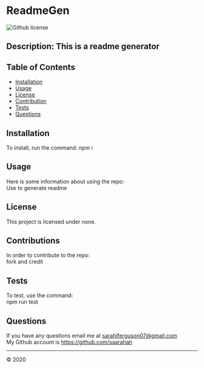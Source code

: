 # ReadmeGen

  ![Github license](https://img.shields.io/badge/license-none-green.svg)

  ## Description: This is a readme generator
  
  
  ## Table of Contents 
  
  * [Installation](#installation) 
  * [Usage](#usage)
  * [License](#license)
  * [Contribution](#contributions)
  * [Tests](#tests)
  * [Questions](#questions)

  
  
## Installation
  
 To install, run the command: npm i
  
  
## Usage 
  
Here is some information about using the repo:
<br/>
Use to generate readme
  
  
 ## License
  
This project is licensed under none.
  

## Contributions
  
In order to contribute to the repo:
<br/>
fork and credit
  
## Tests
  
To test, use the command: 
<br/>
npm run test

 ## Questions

 If you have any questions email me at sarahlferguson07@gmail.com
 <br/>
 My Github account is https://github.com/saarahah
  
  
  ---
  © 2020
  
  

